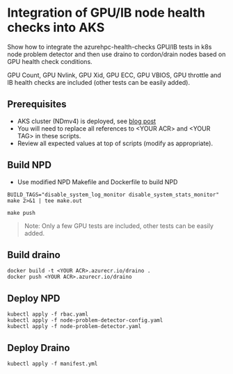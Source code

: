 # Integration of GPU/IB node health checks into AKS  

Show how to integrate the azurehpc-health-checks GPU/IB tests in k8s node problem detector and then use draino to cordon/drain nodes based on GPU health check conditions.

GPU Count, GPU Nvlink, GPU Xid, GPU ECC, GPU VBIOS, GPU throttle and IB health checks are included (other tests can be easily added).
 
## Prerequisites

- AKS cluster (NDmv4) is deployed, see [blog post](https://techcommunity.microsoft.com/t5/azure-high-performance-computing/deploy-ndm-v4-a100-kubernetes-cluster/ba-p/3838871)
- You will need to replace all references to \<YOUR ACR\> and \<YOUR TAG\>  in these scripts.
- Review all expected values at top of scripts (modify as appropriate).

## Build NPD
- Use modified NPD Makefile and Dockerfile to build NPD
```
BUILD_TAGS="disable_system_log_monitor disable_system_stats_monitor" make 2>&1 | tee make.out
```
```
make push
```
>Note: Only a few GPU tests are included, other tests can be easily added.

## Build draino
```
docker build -t <YOUR ACR>.azurecr.io/draino .
docker push <YOUR ACR>.azurecr.io/draino
```

## Deploy NPD
```
kubectl apply -f rbac.yaml
kubectl apply -f node-problem-detector-config.yaml
kubectl apply -f node-problem-detector.yaml
``` 

## Deploy Draino
```
kubectl apply -f manifest.yml
```
